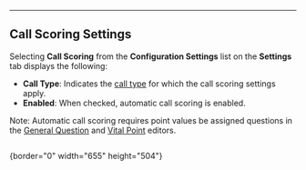   ---------------------------
  **Call Scoring Settings**
  ---------------------------

Selecting **Call Scoring** from the **Configuration Settings** list on
the **Settings** tab displays the following:

-   **Call Type**: Indicates the [call
    type](All%20Caller%20Questions.htm) for which the call scoring
    settings apply.
-   **Enabled**: When checked, automatic call scoring is enabled.

Note: Automatic call scoring requires point values be assigned questions
in the [General Question](General%20Questions%20Editor.htm) and [Vital
Point](Vital%20Point%20Editor.htm) editors.

<figure><img src=".gitbook/assets/Call%20Scoring%20Settings_files/Image001.png" alt=""><figcaption></figcaption></figure>{border="0" width="655"
height="504"}
